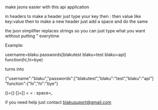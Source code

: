 make jsons easier with this api application

in headers to make a header just type your key then : then value like key:value then to make a new header just add a space and do the same

the json simplifier replaces strings so you can just type what you want without putting " everytime

Example:

username=blaku passwords[blakutest blaku=test blaku=api] function(hi,hi=bye)

turns into

{"username":"blaku","passwords":["blakutest","blaku":"test","blaku":"api"] "function":{"hi","hi":"bye"}


()={} []=[]  = = : space=,


if you need help just contact blakusuport@gmail.com

